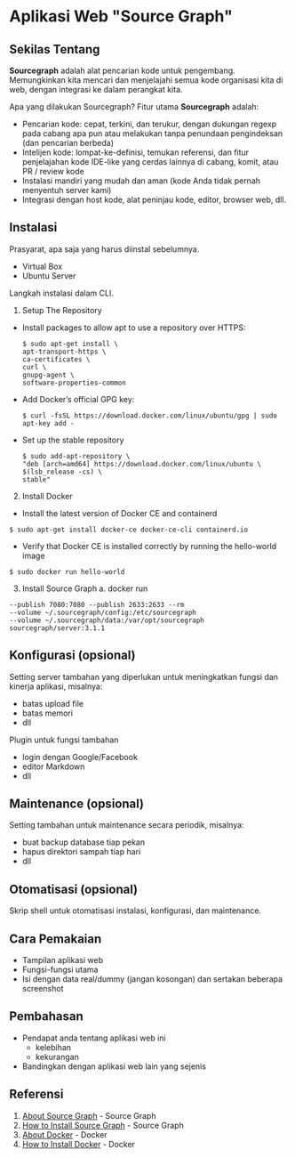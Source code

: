 # Aplikasi Web "Source Graph"

## Sekilas Tentang

**Sourcegraph** adalah alat pencarian kode untuk pengembang. Memungkinkan kita mencari dan menjelajahi semua kode organisasi kita di web, dengan integrasi ke dalam perangkat kita.

Apa yang dilakukan Sourcegraph?
Fitur utama **Sourcegraph** adalah:
- Pencarian kode: cepat, terkini, dan terukur, dengan dukungan regexp pada cabang apa pun atau melakukan tanpa penundaan pengindeksan (dan pencarian berbeda)
- Intelijen kode: lompat-ke-definisi, temukan referensi, dan fitur penjelajahan kode IDE-like yang cerdas lainnya di cabang, komit, atau PR / review kode
- Instalasi mandiri yang mudah dan aman (kode Anda tidak pernah menyentuh server kami)
- Integrasi dengan host kode, alat peninjau kode, editor, browser web, dll.


## Instalasi

Prasyarat, apa saja yang harus diinstal sebelumnya.
  - Virtual Box
  - Ubuntu Server

Langkah instalasi dalam CLI.
1. Setup The Repository
  - Install packages to allow apt to use a repository over HTTPS:
      ```
      $ sudo apt-get install \
      apt-transport-https \
      ca-certificates \
      curl \
      gnupg-agent \
      software-properties-common
      ```
  - Add Docker’s official GPG key:
      ```
      $ curl -fsSL https://download.docker.com/linux/ubuntu/gpg | sudo apt-key add -
      ```
  - Set up the stable repository
      ```
      $ sudo add-apt-repository \
      "deb [arch=amd64] https://download.docker.com/linux/ubuntu \
      $(lsb_release -cs) \
      stable"
      ```
2. Install Docker
  - Install the latest version of Docker CE and containerd
  ```
  $ sudo apt-get install docker-ce docker-ce-cli containerd.io
  ```
  - Verify that Docker CE is installed correctly by running the hello-world image
  ```
  $ sudo docker run hello-world
  ```
3. Install Source Graph
  a. docker run 
  ```
  --publish 7080:7080 --publish 2633:2633 --rm
  --volume ~/.sourcegraph/config:/etc/sourcegraph 
  --volume ~/.sourcegraph/data:/var/opt/sourcegraph 
  sourcegraph/server:3.1.1
  ```

## Konfigurasi (opsional)

Setting server tambahan yang diperlukan untuk meningkatkan fungsi dan kinerja aplikasi, misalnya:
- batas upload file
- batas memori
- dll

Plugin untuk fungsi tambahan
- login dengan Google/Facebook
- editor Markdown
- dll


##  Maintenance (opsional)

Setting tambahan untuk maintenance secara periodik, misalnya:
- buat backup database tiap pekan
- hapus direktori sampah tiap hari
- dll


## Otomatisasi (opsional)

Skrip shell untuk otomatisasi instalasi, konfigurasi, dan maintenance.


## Cara Pemakaian

- Tampilan aplikasi web
- Fungsi-fungsi utama
- Isi dengan data real/dummy (jangan kosongan) dan sertakan beberapa screenshot


## Pembahasan

- Pendapat anda tentang aplikasi web ini
    - kelebihan
    - kekurangan
- Bandingkan dengan aplikasi web lain yang sejenis


## Referensi

1. [About Source Graph](https://docs.sourcegraph.com/user) - Source Graph
2. [How to Install Source Graph](https://docs.sourcegraph.com/admin/install/docker) - Source Graph
3. [About Docker](https://docs.docker.com/install/) - Docker
4. [How to Install Docker](https://docs.docker.com/install/linux/docker-ce/ubuntu/) - Docker
